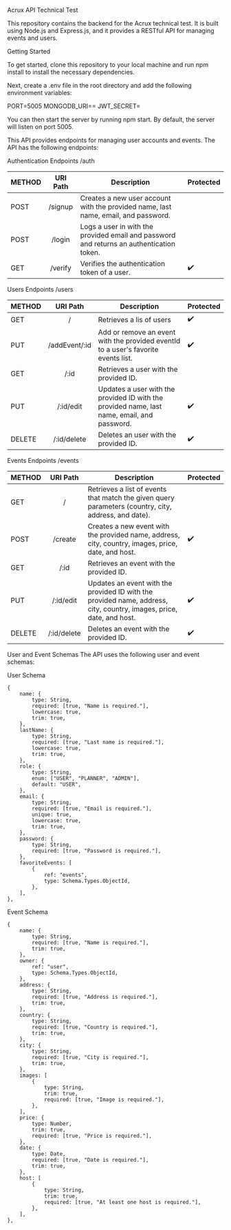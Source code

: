 Acrux API Technical Test

This repository contains the backend for the Acrux technical test. It is built using Node.js and Express.js, and it provides a RESTful API for managing events and users.

Getting Started

To get started, clone this repository to your local machine and run npm install to install the necessary dependencies.

Next, create a .env file in the root directory and add the following environment variables:

PORT=5005
MONGODB_URI==<your database URI>
JWT_SECRET=<your JWT secret>

You can then start the server by running npm start. By default, the server will listen on port 5005.

This API provides endpoints for managing user accounts and events. The API has the following endpoints:

Authentication Endpoints /auth

| METHOD | URI Path | Description                                                                              | Protected |
| ------ | :------: | ---------------------------------------------------------------------------------------- | --------- |
| POST   | /signup  | Creates a new user account with the provided name, last name, email, and password.       |           |
| POST   |  /login  | Logs a user in with the provided email and password and returns an authentication token. |           |
| GET    | /verify  | Verifies the authentication token of a user.                                             | ✔️        |

Users Endpoints /users

| METHOD |   URI Path    | Description                                                                                 | Protected |
| ------ | :-----------: | ------------------------------------------------------------------------------------------- | --------- |
| GET    |       /       | Retrieves a lis of users                                                                    | ✔️        |
| PUT    | /addEvent/:id | Add or remove an event with the provided eventId to a user's favorite events list.          | ✔️        |
| GET    |     /:id      | Retrieves a user with the provided ID.                                                      |           |
| PUT    |   /:id/edit   | Updates a user with the provided ID with the provided name, last name, email, and password. | ✔️        |
| DELETE |  /:id/delete  | Deletes an user with the provided ID.                                                       | ✔️        |

Events Endpoints /events

| METHOD |  URI Path   | Description                                                                                                          | Protected |
| ------ | :---------: | -------------------------------------------------------------------------------------------------------------------- | --------- |
| GET    |      /      | Retrieves a list of events that match the given query parameters (country, city, address, and date).                 |           |
| POST   |   /create   | Creates a new event with the provided name, address, city, country, images, price, date, and host.                   | ✔️        |
| GET    |    /:id     | Retrieves an event with the provided ID.                                                                             |           |
| PUT    |  /:id/edit  | Updates an event with the provided ID with the provided name, address, city, country, images, price, date, and host. | ✔️        |
| DELETE | /:id/delete | Deletes an event with the provided ID.                                                                               | ✔️        |

User and Event Schemas
The API uses the following user and event schemas:

User Schema

    {
        name: {
            type: String,
            required: [true, "Name is required."],
            lowercase: true,
            trim: true,
        },
        lastName: {
            type: String,
            required: [true, "Last name is required."],
            lowercase: true,
            trim: true,
        },
        role: {
            type: String,
            enum: ["USER", "PLANNER", "ADMIN"],
            default: "USER",
        },
        email: {
            type: String,
            required: [true, "Email is required."],
            unique: true,
            lowercase: true,
            trim: true,
        },
        password: {
            type: String,
            required: [true, "Password is required."],
        },
        favoriteEvents: [
            {
                ref: "events",
                type: Schema.Types.ObjectId,
            },
        ],
    },

Event Schema

    {
        name: {
            type: String,
            required: [true, "Name is required."],
            trim: true,
        },
        owner: {
            ref: "user",
            type: Schema.Types.ObjectId,
        },
        address: {
            type: String,
            required: [true, "Address is required."],
            trim: true,
        },
        country: {
            type: String,
            required: [true, "Country is required."],
            trim: true,
        },
        city: {
            type: String,
            required: [true, "City is required."],
            trim: true,
        },
        images: [
            {
                type: String,
                trim: true,
                required: [true, "Image is required."],
            },
        ],
        price: {
            type: Number,
            trim: true,
            required: [true, "Price is required."],
        },
        date: {
            type: Date,
            required: [true, "Date is required."],
            trim: true,
        },
        host: [
            {
                type: String,
                trim: true,
                required: [true, "At least one host is required."],
            },
        ],
    },
